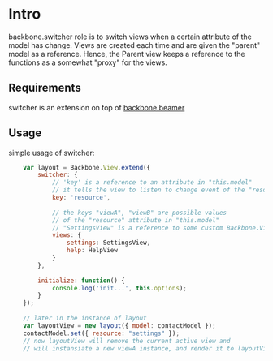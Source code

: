 # Intro
backbone.switcher role is to switch views when a certain attribute of the model has change.
Views are created each time and are given the "parent" model as a reference. Hence, the Parent view keeps a reference to the functions as a somewhat "proxy" for the views.

## Requirements
switcher is an extension on top of [backbone.beamer](https://github.com/orizens/Backbone.Beamer)

## Usage
simple usage of switcher:
``` javascript
	var layout = Backbone.View.extend({
		switcher: {
			// 'key' is a reference to an attribute in "this.model"
			// it tells the view to listen to change event of the "resource" attribute
			key: 'resource',
			
			// the keys "viewA", "viewB" are possible values
			// of the "resource" attribute in "this.model"
			// "SettingsView" is a reference to some custom Backbone.View object (not an instance)
			views: {
				settings: SettingsView,
				help: HelpView
			}
		},
		
		initialize: function() {
			console.log('init...', this.options);
		}
	});
	
	// later in the instance of layout
	var layoutView = new layout({ model: contactModel });
	contactModel.set({ resource: "settings" });
	// now layoutView will remove the current active view and
	// will instansiate a new viewA instance, and render it to layoutView.el DOM element.
```
